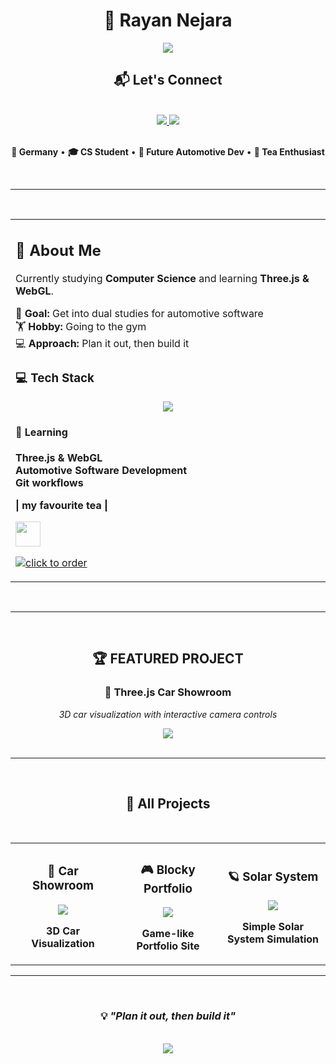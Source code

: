 <div align="center">

# 👋 Rayan Nejara

<img src="https://readme-typing-svg.herokuapp.com?font=Fira+Code&size=24&duration=3000&pause=1000&color=D2691E&background=FFFFFF00&center=true&vCenter=true&width=700&lines=Computer+Science+Student;Automotive+Enthusiast;WebGL+%26+Three.js+Learner" />

<br/>

## 📬 Let's Connect

<br>

<a href="https://www.linkedin.com/in/rayannejara/">
<img src="https://img.shields.io/badge/LinkedIn-0077B5?style=for-the-badge&logo=linkedin&logoColor=white" />
</a>
<a href="https://discord.gg/WTTypSwm35">
<img src="https://img.shields.io/badge/Discord-5865F2?style=for-the-badge&logo=discord&logoColor=white" />
</a>
<br>
<br/>

**📍 Germany** • **🎓 CS Student** • **🚗 Future Automotive Dev** • **🍵 Tea Enthusiast** 

</div>
<br/>

---

<br/>

<div align="center">
<table width="100%">
<tr>
<td width="1000px" valign="top">

## 🚀 About Me

Currently studying **Computer Science** and learning **Three.js & WebGL**. 

🎯 **Goal:** Get into dual studies for automotive software  
🏋️ **Hobby:** Going to the gym  
💻 **Approach:** Plan it out, then build it



### 💻 Tech Stack

<div align="center">
<img src="https://skillicons.dev/icons?i=js,react,threejs,html,css,git,github,neovim,blender,figma&theme=dark" />
</div>



#### 🎯 **Learning**
 **Three.js & WebGL**
 <br>
 **Automotive Software Development**
  <br>
 **Git workflows**
<br/>
 **<div>| my favourite tea |</div>**

<a align="center" target="_blank" href="https://www.ahmadtea.de/ahmad-tea-green-tea-br-250-g-loser-tee.html">
  <img height="40px" src="https://raw.githubusercontent.com/gist/R-Nejara/0b306b4415475c626f10c150ea3af3a5/raw/048931d160f4d30907ac5917a3be575f36aff41e/gistfile1.svg" style="vertical-align:middle; opacity:0.7;" />
</a>


<br/>

[![click to order](https://img.shields.io/badge/click-to%20order-brightgreen)](https://www.ahmadtea.de/ahmad-tea-green-tea-br-250-g-loser-tee.html)

</td>

</tr>
</table>
</div>

<br/>

---

<br/>

<div align="center">

🏆 **FEATURED PROJECT**
---
### 🚗 **Three.js Car Showroom** 
*3D car visualization with interactive camera controls*

<a href="https://github.com/R-Nejara/threejs-car-showroom">
<img src="https://img.shields.io/badge/🔥_VIEW_PROJECT-FF6347?style=for-the-badge&logo=github&logoColor=white" />
</a>

</div>

<br/>

---

<br/>

<div align="center">

  
## 🌟 All Projects

<table width="100%">
<tr>
<td width="33%" align="center">

### 🚗 **Car Showroom**
<a href="https://github.com/R-Nejara/threejs-car-showroom">
<img src="https://img.shields.io/badge/Three.js-FF6347?style=flat&logo=three.js&logoColor=white" />
</a>

**3D Car Visualization**

</td>
<td width="33%" align="center">

### 🎮 **Blocky Portfolio**
<a href="https://github.com/R-Nejara/blocky-portfolio-game">
<img src="https://img.shields.io/badge/WebGL-D2691E?style=flat&logo=webgl&logoColor=white" />
</a>

**Game-like Portfolio Site**

</td>
<td width="33%" align="center">

### 🪐 **Solar System**
<a href="https://github.com/R-Nejara/simple-solar-system-project">
<img src="https://img.shields.io/badge/JavaScript-CD853F?style=flat&logo=javascript&logoColor=black" />
</a>

**Simple Solar System Simulation**

</td>
</tr>
<br/>
</table>

</div>

---

<br/>

<div align="center">

  
### 💡 *"Plan it out, then build it"*
  <br>
  <img src="https://komarev.com/ghpvc/?username=R-Nejara&color=D2691E&style=flat-square&label=Profile+Views" />
</div>
